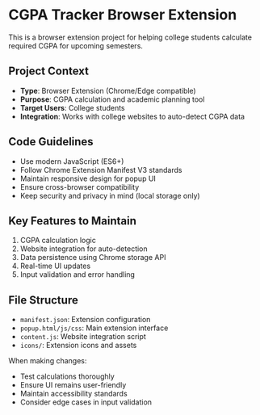 <!-- Use this file to provide workspace-specific custom instructions to Copilot. For more details, visit https://code.visualstudio.com/docs/copilot/copilot-customization#_use-a-githubcopilotinstructionsmd-file -->

# CGPA Tracker Browser Extension

This is a browser extension project for helping college students calculate required CGPA for upcoming semesters.

## Project Context

- **Type**: Browser Extension (Chrome/Edge compatible)
- **Purpose**: CGPA calculation and academic planning tool
- **Target Users**: College students
- **Integration**: Works with college websites to auto-detect CGPA data

## Code Guidelines

- Use modern JavaScript (ES6+)
- Follow Chrome Extension Manifest V3 standards
- Maintain responsive design for popup UI
- Ensure cross-browser compatibility
- Keep security and privacy in mind (local storage only)

## Key Features to Maintain

1. CGPA calculation logic
2. Website integration for auto-detection
3. Data persistence using Chrome storage API
4. Real-time UI updates
5. Input validation and error handling

## File Structure

- `manifest.json`: Extension configuration
- `popup.html/js/css`: Main extension interface
- `content.js`: Website integration script
- `icons/`: Extension icons and assets

When making changes:
- Test calculations thoroughly
- Ensure UI remains user-friendly
- Maintain accessibility standards
- Consider edge cases in input validation
